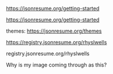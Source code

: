 https://jsonresume.org/getting-started

https://jsonresume.org/getting-started

themes: https://jsonresume.org/themes

https://registry.jsonresume.org/rhyslwells

registry.jsonresume.org/rhyslwells

Why is my image coming through as this?